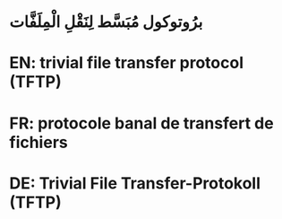 # برُوتوكول مُبَسَّط لِنَقْلِ الْمِلَفَّات

# EN: trivial file transfer protocol  (TFTP)

# FR: protocole banal de transfert de fichiers

# DE: Trivial File Transfer-Protokoll (TFTP)
